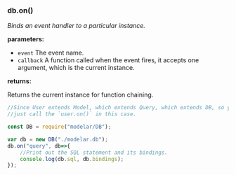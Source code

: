### db.on()

*Binds an event handler to a particular instance.*

**parameters:**

- `event` The event name.
- `callback` A function called when the event fires, it accepts one argument, 
    which is the current instance.

**returns:**

Returns the current instance for function chaining.

```javascript
//Since User extends Model, which extends Query, which extends DB, so you can 
//just call the `user.on()` in this case.

const DB = require("modelar/DB");

var db = new DB("./modelar.db");
db.on("query", db=>{
    //Print out the SQL statement and its bindings.
    console.log(db.sql, db.bindings);
});
```